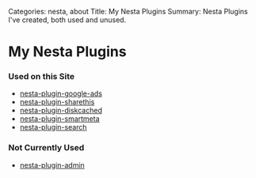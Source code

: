 Categories: nesta, about
Title: My Nesta Plugins
Summary: Nesta Plugins I've created, both used and unused.

# My Nesta Plugins

### Used on this Site

* [nesta-plugin-google-ads](http://github.com/jmervine/nesta-plugin-google-ads)
* [nesta-plugin-sharethis](http://github.com/jmervine/nesta-plugin-sharethis)
* [nesta-plugin-diskcached](http://github.com/jmervine/nesta-plugin-diskcached)
* [nesta-plugin-smartmeta](http://github.com/jmervine/nesta-plugin-smartmeta)
* [nesta-plugin-search](http://github.com/jmervine/nesta-plugin-search)

### Not Currently Used

* [nesta-plugin-admin](http://github.com/jmervine/nesta-plugin-admin)

